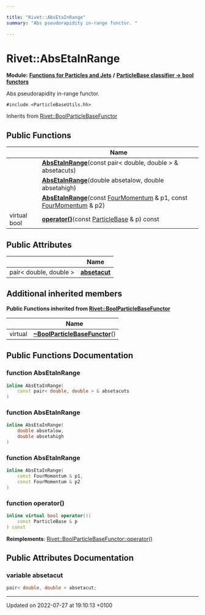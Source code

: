 ```yaml
---

title: "Rivet::AbsEtaInRange"
summary: "Abs pseudorapidity in-range functor. "

---
```


# Rivet::AbsEtaInRange

**Module:** **[Functions for Particles and Jets](http://example.org/modules/group__particlebaseutils/)** **/** **[ParticleBase classifier -> bool functors](http://example.org/modules/group__particlebasetutils__pb2bool/)**



Abs pseudorapidity in-range functor. 


`#include <ParticleBaseUtils.hh>`

Inherits from [Rivet::BoolParticleBaseFunctor](http://example.org/classes/structrivet_1_1boolparticlebasefunctor/)

## Public Functions

|                | Name           |
| -------------- | -------------- |
| | **[AbsEtaInRange](http://example.org/modules/group__particlebaseutils/#function-absetainrange)**(const pair< double, double > & absetacuts) |
| | **[AbsEtaInRange](http://example.org/modules/group__particlebaseutils/#function-absetainrange)**(double absetalow, double absetahigh) |
| | **[AbsEtaInRange](http://example.org/modules/group__particlebaseutils/#function-absetainrange)**(const <a href="http://example.org/classes/classrivet_1_1fourmomentum/">FourMomentum</a> & p1, const <a href="http://example.org/classes/classrivet_1_1fourmomentum/">FourMomentum</a> & p2) |
| virtual bool | **[operator()](http://example.org/modules/group__particlebaseutils/#function-operator())**(const <a href="http://example.org/classes/classrivet_1_1particlebase/">ParticleBase</a> & p) const |

## Public Attributes

|                | Name           |
| -------------- | -------------- |
| pair< double, double > | **[absetacut](http://example.org/modules/group__particlebaseutils/#variable-absetacut)**  |

## Additional inherited members

**Public Functions inherited from [Rivet::BoolParticleBaseFunctor](http://example.org/classes/structrivet_1_1boolparticlebasefunctor/)**

|                | Name           |
| -------------- | -------------- |
| virtual | **[~BoolParticleBaseFunctor](http://example.org/modules/group__particlebaseutils/#function-~boolparticlebasefunctor)**() |


## Public Functions Documentation

### function AbsEtaInRange

```cpp
inline AbsEtaInRange(
    const pair< double, double > & absetacuts
)
```


### function AbsEtaInRange

```cpp
inline AbsEtaInRange(
    double absetalow,
    double absetahigh
)
```


### function AbsEtaInRange

```cpp
inline AbsEtaInRange(
    const FourMomentum & p1,
    const FourMomentum & p2
)
```


### function operator()

```cpp
inline virtual bool operator()(
    const ParticleBase & p
) const
```


**Reimplements**: [Rivet::BoolParticleBaseFunctor::operator()](http://example.org/modules/group__particlebaseutils/#function-operator())


## Public Attributes Documentation

### variable absetacut

```cpp
pair< double, double > absetacut;
```


-------------------------------

Updated on 2022-07-27 at 19:10:13 +0100